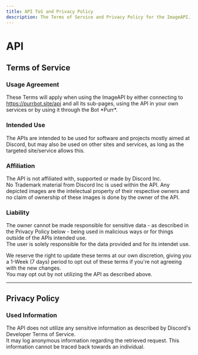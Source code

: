 ```yaml
---
title: API ToS and Privacy Policy
description: The Terms of Service and Privacy Policy for the ImageAPI.
---
```


# API

## Terms of Service

### Usage Agreement
These Terms will apply when using the ImageAPI by either connecting to https://purrbot.site/api and all its sub-pages, using the API in your own services or by using it through the Bot \*Purr*.

### Intended Use
The APIs are intended to be used for software and projects mostly aimed at Discord, but may also be used on other sites and services, as long as the targeted site/service allows this.

### Affiliation
The API is not affiliated with, supported or made by Discord Inc.  
No Trademark material from Discord Inc is used within the API. Any depicted images are the intelectual property of their respective owners and no claim of ownership of these images is done by the owner of the API.

### Liability
The owner cannot be made responsible for sensitive data - as described in the Privacy Policy below - being used in malicious ways or for things outside of the APIs intended use.  
The user is solely responsible for the data provided and for its intendet use.

We reserve the right to update these terms at our own discretion, giving you a 1-Week (7 days) period to opt out of these terms if you're not agreeing with the new changes.  
You may opt out by not utilizing the API as described above.

----
## Privacy Policy

### Used Information
The API does not utilize any sensitive information as described by Discord's Developer Terms of Service.  
It may log anonymous information regarding the retrieved request. This information cannot be traced back towards an individual.
